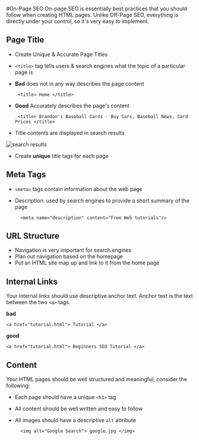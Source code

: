 #On-Page SEO 
On-page SEO is essentially best practices that you should follow when creating HTML pages. Unlike Off-Page SEO, everything is directly under your control, so it's very easy to implement.   


## Page Title

 * Create Unique & Accurate Page Titles
 * `<title>` tag tells users & search engines what the topic of a particular page is

 * **Bad** does not in any way describes the page content
 	
 		<title> Home </title>
 		
 * **Good** Accurately describes the page's content   
		
	    <title> Brandon's Baseball Cards - Buy Cars, Baseball News, Card Prices </title>
* Title contents are displayed in search results

![search results](img/session9/search_results.png)

* Create **unique** title tags for each page


## Meta Tags 

* `<meta>` tags contain information about the web page 

* Description: used by search engines to provide a short summary of the page

		<meta name="description" content="Free Web tutorials"/>



## URL Structure

* Navigation is very important for search engines
* Plan out navigation based on the homepage
* Put an HTML site map up and link to it from the home page

 

## Internal Links

Your internal links should use descriptive anchor text. Anchor text is the text between the two `<a>` tags. 

**bad**
	
	<a href="tutorial.html"> Tutorial </a>  
	
**good**

	<a href="tutorial.html"> Beginners SEO Tutorial </a>  
	
	
##  Content 

Your HTML pages should be well structured and meaningful, consider the following:  

* Each page should have a unique `<h1>` tag
* All content should be well written and easy to follow
* All images should have a descriptive `alt` attribute 
		
		<img alt="Google Search"> google.jpg </img> 			

